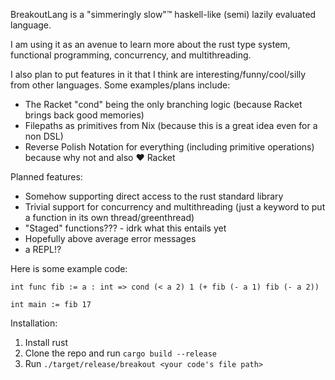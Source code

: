 BreakoutLang is a "simmeringly slow"™ haskell-like (semi) lazily evaluated language.

I am using it as an avenue to learn more about the rust type system, functional programming, concurrency, and multithreading.

I also plan to put features in it that I think are interesting/funny/cool/silly from other languages. Some examples/plans include:

- The Racket "cond" being the only branching logic (because Racket brings back good memories)
- Filepaths as primitives from Nix (because this is a great idea even for a non DSL)
- Reverse Polish Notation for everything (including primitive operations) because why not and also ♥ Racket 

Planned features:

- Somehow supporting direct access to the rust standard library
- Trivial support for concurrency and multithreading (just a keyword to put a function in its own thread/greenthread)
- "Staged" functions??? - idrk what this entails yet
- Hopefully above average error messages 
- a REPL!?

Here is some example code:

```
int func fib := a : int => cond (< a 2) 1 (+ fib (- a 1) fib (- a 2))

int main := fib 17 
```

Installation:

1. Install rust
2. Clone the repo and run `cargo build --release`
3. Run `./target/release/breakout <your code's file path>`
